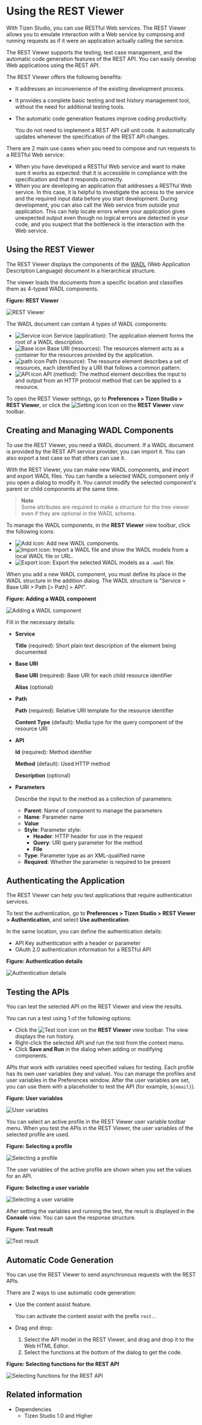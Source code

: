# Using the REST Viewer

With Tizen Studio, you can use RESTful Web services. The REST Viewer allows you to emulate interaction with a Web service by composing and running requests as if it were an application actually calling the service.

The REST Viewer supports the testing, test case management, and the automatic code generation features of the REST API. You can easily develop Web applications using the REST API.

The REST Viewer offers the following benefits:

- It addresses an inconvenience of the existing development process.

- It provides a complete basic testing and test history management tool, without the need for additional testing tools.

- The automatic code generation features improve coding productivity.

  You do not need to implement a REST API call unit code. It automatically updates whenever the specification of the REST API changes.

There are 2 main use cases when you need to compose and run requests to a RESTful Web service:

- When you have developed a RESTful Web service and want to make sure it works as expected: that it is accessible in compliance with the specification and that it responds correctly.
- When you are developing an application that addresses a RESTful Web service. In this case, it is helpful to investigate the access to the service and the required input data before you start development. During development, you can also call the Web service from outside your application. This can help locate errors where your application gives unexpected output even though no logical errors are detected in your code, and you suspect that the bottleneck is the interaction with the Web service.

<a name="use"></a>
## Using the REST Viewer

The REST Viewer displays the components of the [WADL](http://www.w3.org/Submission/wadl/) (Web Application Description Language) document in a hierarchical structure.

The viewer loads the documents from a specific location and classifies them as 4-typed WADL components.

**Figure: REST Viewer**

![REST Viewer](./media/rest_viewer.png)

The WADL document can contain 4 types of WADL components:

- ![Service icon](./media/rest_icon_service.png) Service (application): The application element forms the root of a WADL description.
- ![Base icon](./media/rest_icon_base.png) Base URI (resources): The resources element acts as a container for the resources provided by the application.
- ![path icon](./media/rest_icon_path.png) Path (resource): The resource element describes a set of resources, each identified by a URI that follows a common pattern.
- ![API icon](./media/rest_icon_api.png) API (method): The method element describes the input to and output from an HTTP protocol method that can be applied to a resource.

To open the REST Viewer settings, go to **Preferences > Tizen Studio > REST Viewer**, or click the ![Setting icon](./media/rest_icon_setting.png) icon on the **REST Viewer** view toolbar.

<a name="wadl"></a>
## Creating and Managing WADL Components

To use the REST Viewer, you need a WADL document. If a WADL document is provided by the REST API service provider, you can import it. You can also export a test case so that others can use it.

With the REST Viewer, you can make new WADL components, and import and export WADL files. You can handle a selected WADL component only if you open a dialog to modify it. You cannot modify the selected component's parent or child components at the same time.

> **Note**  
> Some attributes are required to make a structure for the tree viewer even if they are optional in the WADL schema.

To manage the WADL components, in the **REST Viewer** view toolbar, click the following icons:

- ![Add icon](./media/rest_icon_add.png): Add new WADL components.
- ![Import icon](./media/rest_icon_import.png): Import a WADL file and show the WADL models from a local WADL file or URL.
- ![Export icon](./media/rest_icon_export.png): Export the selected WADL models as a `.wadl` file.

When you add a new WADL component, you must define its place in the WADL structure in the addition dialog. The WADL structure is "Service > Base URI > Path [> Path] > API".

**Figure: Adding a WADL component**

![Adding a WADL component](./media/rest_add_wadl.png)

Fill in the necessary details:

- **Service**

  **Title** (required): Short plain text description of the element being documented

- **Base URI**

  **Base URI** (required): Base URI for each child resource identifier

  **Alias** (optional)

- **Path**

  **Path** (required): Relative URI template for the resource identifier

  **Content Type** (default): Media type for the query component of the resource URI

- **API**

  **Id** (required): Method identifier

  **Method** (default): Used HTTP method

  **Description** (optional)

- **Parameters**

  Describe the input to the method as a collection of parameters:
  - **Parent**: Name of component to manage the parameters
  - **Name**: Parameter name
  - **Value**
  - **Style**: Parameter style:
    - **Header**: HTTP header for use in the request
    - **Query**: URI query parameter for the method
    - **File**
  - **Type**: Parameter type as an XML-qualified name
  - **Required**: Whether the parameter is required to be present

<a name="authenticate"></a>
## Authenticating the Application

The REST Viewer can help you test applications that require authentication services.

To test the authentication, go to **Preferences > Tizen Studio > REST Viewer > Authentication**, and select **Use authentication**.

In the same location, you can define the authentication details:

- API Key authentication with a header or parameter
- OAuth 2.0 authentication information for a RESTful API

**Figure: Authentication details**

![Authentication details](./media/rest_authenticate.png)

<a name="test"></a>
## Testing the APIs

You can test the selected API on the REST Viewer and view the results.

You can run a test using 1 of the following options:

- Click the ![Test icon](./media/rest_icon_test.png) icon on the **REST Viewer** view toolbar. The view displays the run history.
- Right-click the selected API and run the test from the context menu.
- Click **Save and Run** in the dialog when adding or modifying components.

APIs that work with variables need specified values for testing. Each profile has its own user variables (key and value). You can manage the profiles and user variables in the Preferences window. After the user variables are set, you can use them with a placeholder to test the API (for example, `${email}`).

**Figure: User variables**

![User variables](./media/rest_user_variable.png)

You can select an active profile in the REST Viewer user variable toolbar menu. When you test the APIs in the REST Viewer, the user variables of the selected profile are used.

**Figure: Selecting a profile**

![Selecting a profile](./media/rest_profile.png)

The user variables of the active profile are shown when you set the values for an API.

**Figure: Selecting a user variable**

![Selecting a user variable](./media/rest_user.png)

After setting the variables and running the test, the result is displayed in the **Console** view. You can save the response structure.

**Figure: Test result**

![Test result](./media/rest_test.png)

<a name="autogenerate"></a>
## Automatic Code Generation

You can use the REST Viewer to send asynchronous requests with the REST APIs.

There are 2 ways to use automatic code generation:

- Use the content assist feature.

  You can activate the content assist with the prefix `rest.`.

- Drag and drop:

  1. Select the API model in the REST Viewer, and drag and drop it to the Web HTML Editor.
  2. Select the functions at the bottom of the dialog to get the code.

**Figure: Selecting functions for the REST API**

![Selecting functions for the REST API](./media/rest_functions.png)

## Related information
* Dependencies
  - Tizen Studio 1.0 and Higher
